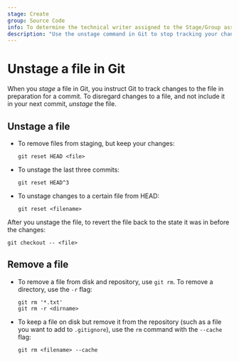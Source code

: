 ```yaml
---
stage: Create
group: Source Code
info: To determine the technical writer assigned to the Stage/Group associated with this page, see https://handbook.gitlab.com/handbook/product/ux/technical-writing/#assignments
description: "Use the unstage command in Git to stop tracking your changes to a file."
---
```


# Unstage a file in Git

When you _stage_ a file in Git, you instruct Git to track changes to the file in
preparation for a commit. To disregard changes to a file, and not
include it in your next commit, _unstage_ the file.

## Unstage a file

- To remove files from staging, but keep your changes:

  ```shell
  git reset HEAD <file>
  ```

- To unstage the last three commits:

  ```shell
  git reset HEAD^3
  ```

- To unstage changes to a certain file from HEAD:

  ```shell
  git reset <filename>
  ```

After you unstage the file, to revert the file back to the state it was in before the changes:

```shell
git checkout -- <file>
```

## Remove a file

- To remove a file from disk and repository, use `git rm`. To remove a directory, use the `-r` flag:

  ```shell
  git rm '*.txt'
  git rm -r <dirname>
  ```

- To keep a file on disk but remove it from the repository (such as a file you want
  to add to `.gitignore`), use the `rm` command with the `--cache` flag:

  ```shell
  git rm <filename> --cache
  ```
